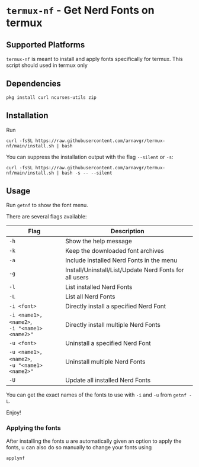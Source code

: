 # `termux-nf` - Get Nerd Fonts on termux

## Supported Platforms
`termux-nf` is meant to install and apply fonts specifically for termux. This script should used in termux only

## Dependencies

```
pkg install curl ncurses-utils zip
```

## Installation

Run
```
curl -fsSL https://raw.githubusercontent.com/arnavgr/termux-nf/main/install.sh | bash
```

You can suppress the installation output with the flag `--silent` or `-s`:
```
curl -fsSL https://raw.githubusercontent.com/arnavgr/termux-nf/main/install.sh | bash -s -- --silent
```

## Usage
Run `getnf` to show the font menu.

There are several flags available:

| Flag                                             | Description                                                                |
| ------------------------------------------------ | -------------------------------------------------------------------------- |
| `-h`                                             | Show the help message                                                      |
| `-k`                                             | Keep the downloaded font archives                                          |
| `-a`                                             | Include installed Nerd Fonts in the menu                                   |
| `-g`                                             | Install/Uninstall/List/Update Nerd Fonts for all users                     |
| `-l`                                             | List installed Nerd Fonts                                                  |
| `-L`                                             | List all Nerd Fonts                                                        |
| `-i <font>`                                      | Directly install a specified Nerd Font                                     |
| `-i <name1>,<name2>`,<br> `-i "<name1> <name2>"` | Directly install multiple Nerd Fonts                                       |
| `-u <font>`                                      | Uninstall a specified Nerd Font                                            |
| `-u <name1>,<name2>`,<br> `-u "<name1> <name2>"` | Uninstall multiple Nerd Fonts                                              |
| `-U`                                             | Update all installed Nerd Fonts                                            |

You can get the exact names of the fonts to use with `-i` and `-u` from `getnf -L`.

Enjoy!

### Applying the fonts
After installing the fonts u are automatically given an option to apply the fonts, u can also do so manually to change your fonts using
```
applynf
```

